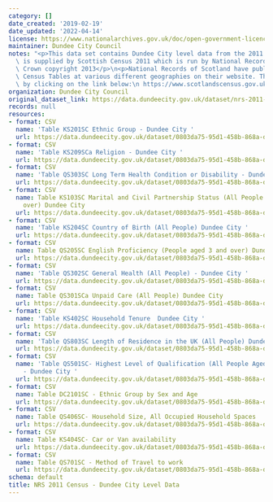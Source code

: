 ```yaml
---
category: []
date_created: '2019-02-19'
date_updated: '2022-04-14'
license: https://www.nationalarchives.gov.uk/doc/open-government-licence/version/3/
maintainer: Dundee City Council
notes: "<p>This data set contains Dundee City level data from the 2011 Census. Data\
  \ is supplied by Scottish Census 2011 which is run by National Records of Scotland.\n\
  \ Crown copyright 2013</p>\n<p>National Records of Scotland have published the 2011\
  \ Census Tables at various different geographies on their website. This can be accessed\
  \ by clicking on the link below:\n https://www.scotlandscensus.gov.uk/</p>"
organization: Dundee City Council
original_dataset_link: https://data.dundeecity.gov.uk/dataset/nrs-2011-census-dundee-city-level-data
records: null
resources:
- format: CSV
  name: 'Table KS201SC Ethnic Group - Dundee City '
  url: https://data.dundeecity.gov.uk/dataset/0803da75-95d1-458b-868a-da028d10406d/resource/e9ed98cb-39d4-4e98-8ae9-4781794dda8d/download/ks201sc.csv
- format: CSV
  name: 'Table KS209SCa Religion - Dundee City '
  url: https://data.dundeecity.gov.uk/dataset/0803da75-95d1-458b-868a-da028d10406d/resource/ed39acd5-64e2-4d04-9478-acd71c13f840/download/dundee_city_ks209sca_religion.csv
- format: CSV
  name: 'Table QS303SC Long Term Health Condition or Disability - Dundee City '
  url: https://data.dundeecity.gov.uk/dataset/0803da75-95d1-458b-868a-da028d10406d/resource/9d0eb7e7-49c1-4e26-839e-ecce656a8e4b/download/dundee_city_qs303sc_lthealth_dis.csv
- format: CSV
  name: Table KS103SC Marital and Civil Partnership Status (All People aged 16 and
    over) Dundee City
  url: https://data.dundeecity.gov.uk/dataset/0803da75-95d1-458b-868a-da028d10406d/resource/75764096-2a70-4f26-9c9c-1f638efab4d2/download/dundeecity_ks103sc.csv
- format: CSV
  name: 'Table KS204SC Country of Birth (All People) Dundee City '
  url: https://data.dundeecity.gov.uk/dataset/0803da75-95d1-458b-868a-da028d10406d/resource/749ef111-18b4-4a70-aaeb-7cdb9edb5fc0/download/dundeecity_ks204sc_country_birth.csv
- format: CSV
  name: Table QS205SC English Proficiency (People aged 3 and over) Dundee City
  url: https://data.dundeecity.gov.uk/dataset/0803da75-95d1-458b-868a-da028d10406d/resource/9ac19721-23ca-4bde-8af6-57c90b4d4b64/download/dundeecity_qs205sc_englishproficiency.csv
- format: CSV
  name: 'Table QS302SC General Health (All People) - Dundee City '
  url: https://data.dundeecity.gov.uk/dataset/0803da75-95d1-458b-868a-da028d10406d/resource/a750a32a-5b65-46ad-8501-0732d0632ed0/download/dundeecity_qs302sc_generalhealth.csv
- format: CSV
  name: Table QS301SCa Unpaid Care (All People) Dundee City
  url: https://data.dundeecity.gov.uk/dataset/0803da75-95d1-458b-868a-da028d10406d/resource/3261cb8a-1f0e-46d5-926e-2c666a60acec/download/dundeecity_qs301sca_unpaid_care.csv
- format: CSV
  name: 'Table KS402SC Household Tenure  Dundee City '
  url: https://data.dundeecity.gov.uk/dataset/0803da75-95d1-458b-868a-da028d10406d/resource/71882d6d-c0d5-474d-85d2-05abe5617fa2/download/dundeecity_ks402sc_hhold_tenure.csv
- format: CSV
  name: 'Table QS803SC Length of Residence in the UK (All People) Dundee City '
  url: https://data.dundeecity.gov.uk/dataset/0803da75-95d1-458b-868a-da028d10406d/resource/c2959e5a-5983-4c58-9eb2-fbbb4658a633/download/dundeecity_qs803sc.csv
- format: CSV
  name: 'Table QS501SC- Highest Level of Qualification (All People Aged 16 and Over)
    - Dundee City '
  url: https://data.dundeecity.gov.uk/dataset/0803da75-95d1-458b-868a-da028d10406d/resource/159c17a4-1b13-448c-99e6-65ef52fe55b3/download/2011_census_qs501sc.csv
- format: CSV
  name: Table DC2101SC - Ethnic Group by Sex and Age
  url: https://data.dundeecity.gov.uk/dataset/0803da75-95d1-458b-868a-da028d10406d/resource/368bc561-d32a-42f7-a50d-40376741ca50/download/table_dc2101sc.csv
- format: CSV
  name: Table QS406SC- Household Size, All Occupied Household Spaces
  url: https://data.dundeecity.gov.uk/dataset/0803da75-95d1-458b-868a-da028d10406d/resource/8a864d65-d8ed-4668-ae3f-eb555b22760b/download/census_table_qs406sc.csv
- format: CSV
  name: Table KS404SC- Car or Van availability
  url: https://data.dundeecity.gov.uk/dataset/0803da75-95d1-458b-868a-da028d10406d/resource/4237b172-33ac-48ab-84a0-77e1d2d16c41/download/ks404sc.csv
- format: CSV
  name: Table QS701SC - Method of Travel to work
  url: https://data.dundeecity.gov.uk/dataset/0803da75-95d1-458b-868a-da028d10406d/resource/10bc34db-7e7f-4278-9ef5-2a697adea8ad/download/tritresearchsupportadviceaboutdundeeaboutdundee2019open_data_extractsqs701sc.csv
schema: default
title: NRS 2011 Census - Dundee City Level Data
---
```

